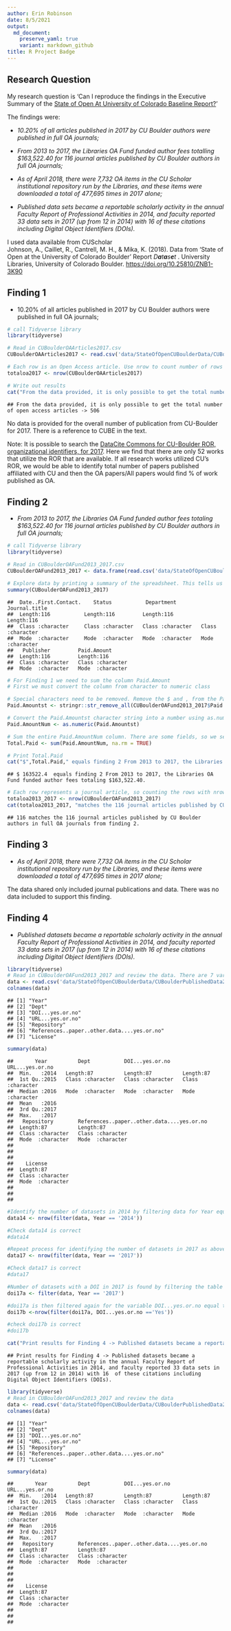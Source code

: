 ```yaml
---
author: Erin Robinson
date: 8/5/2021
output:
  md_document:
    preserve_yaml: true
    variant: markdown_github
title: R Project Badge
---
```


## Research Question

My research question is ‘Can I reproduce the findings in the Executive
Summary of the [State of Open At University of Colorado Baseline
Report?](https://scholar.colorado.edu/concern/articles/mw22v6063)’

The findings were:

-   *10.20% of all articles published in 2017 by CU Boulder authors were
    published in full OA journals;*

-   *From 2013 to 2017, the Libraries OA Fund funded author fees
    totalling $163,522.40 for 116 journal articles published by CU
    Boulder authors in full OA journals;*

-   *As of April 2018, there were 7,732 OA items in the CU Scholar
    institutional repository run by the Libraries, and these items were
    downloaded a total of 477,695 times in 2017 alone;*

-   *Published data sets became a reportable scholarly activity in the
    annual Faculty Report of Professional Activities in 2014, and
    faculty reported 33 data sets in 2017 (up from 12 in 2014) with 16
    of these citations including Digital Object Identifiers (DOIs).*

I used data available from CUScholar  
Johnson, A., Caillet, R., Cantrell, M. H., & Mika, K. (2018). Data from
‘State of Open at the University of Colorado Boulder’ Report
*D**a**t**a**s**e**t*
. University Libraries, University of Colorado Boulder.
<https://doi.org/10.25810/ZNB1-3K90>

## Finding 1

-   10.20% of all articles published in 2017 by CU Boulder authors were
    published in full OA journals;

``` r
# call Tidyverse library  
library(tidyverse)

# Read in CUBoulderOAArticles2017.csv
CUBoulderOAArticles2017 <- read.csv('data/StateOfOpenCUBoulderData/CUBoulderOAArticles2017.csv')

# Each row is an Open Access article. Use nrow to count number of rows and assign to variable totaloa2017
totaloa2017 <- nrow(CUBoulderOAArticles2017)

# Write out results 
cat("From the data provided, it is only possible to get the total number of open access articles ->", totaloa2017)
```

    ## From the data provided, it is only possible to get the total number of open access articles -> 506

No data is provided for the overall number of publication from
CU-Boulder for 2017. There is a reference to CUBE in the text.

Note: It is possible to search the [DataCite Commons for CU-Boulder ROR,
organizational identifiers, for
2017](https://commons.datacite.org/ror.org/02ttsq026?rorid=02ttsq026&published=2017).
Here we find that there are only 52 works that utilize the ROR that are
available. If all research works utilized CU’s ROR, we would be able to
identify total number of papers published affiliated with CU and then
the OA papers/All papers would find % of work published as OA.

## Finding 2

-   *From 2013 to 2017, the Libraries OA Fund funded author fees
    totaling $163,522.40 for 116 journal articles published by CU
    Boulder authors in full OA journals;*

``` r
# call Tidyverse library  
library(tidyverse)

# Read in CUBoulderOAFund2013_2017.csv
CUBoulderOAFund2013_2017 <- data.frame(read.csv('data/StateOfOpenCUBoulderData/CUBoulderOAFund2013_2017.csv'))

# Explore data by printing a summary of the spreadsheet. This tells us there are six variables, 116 rows and all variables are character strings  
summary(CUBoulderOAFund2013_2017)
```

    ##  Date..First.Contact.    Status           Department        Journal.title     
    ##  Length:116           Length:116         Length:116         Length:116        
    ##  Class :character     Class :character   Class :character   Class :character  
    ##  Mode  :character     Mode  :character   Mode  :character   Mode  :character  
    ##   Publisher         Paid.Amount       
    ##  Length:116         Length:116        
    ##  Class :character   Class :character  
    ##  Mode  :character   Mode  :character

``` r
# For Finding 1 we need to sum the column Paid.Amount 
# First we must convert the column from character to numeric class 

# Special characters need to be removed. Remove the $ and , from the Paid.Amount column and assign new variable, Paid.Amountst  
Paid.Amountst <- stringr::str_remove_all(CUBoulderOAFund2013_2017$Paid.Amount,"[$,]")

# Convert the Paid.Amountst character string into a number using as.numeric and assign to a new variable Paid.AmountNum 
Paid.AmountNum <- as.numeric(Paid.Amountst)

# Sum the entire Paid.AmountNum column. There are some fields, so we set na.rm to True. Assign the sum to a new variable called Total.Paid
Total.Paid <- sum(Paid.AmountNum, na.rm = TRUE)

# Print Total.Paid
cat("$",Total.Paid," equals finding 2 From 2013 to 2017, the Libraries OA Fund funded author fees totaling $163,522.40.")
```

    ## $ 163522.4  equals finding 2 From 2013 to 2017, the Libraries OA Fund funded author fees totaling $163,522.40.

``` r
# Each row represents a journal article, so counting the rows with nrow should give the total number of journal articles 
totaloa2013_2017 <- nrow(CUBoulderOAFund2013_2017)
cat(totaloa2013_2017, "matches the 116 journal articles published by CU Boulder authors in full OA journals from finding 2.")
```

    ## 116 matches the 116 journal articles published by CU Boulder authors in full OA journals from finding 2.

## Finding 3

-   *As of April 2018, there were 7,732 OA items in the CU Scholar
    institutional repository run by the Libraries, and these items were
    downloaded a total of 477,695 times in 2017 alone;*

The data shared only included journal publications and data. There was
no data included to support this finding.

## Finding 4

-   *Published datasets became a reportable scholarly activity in the
    annual Faculty Report of Professional Activities in 2014, and
    faculty reported 33 data sets in 2017 (up from 12 in 2014) with 16
    of these citations including Digital Object Identifiers (DOIs).*

``` r
library(tidyverse)
# Read in CUBoulderOAFund2013_2017 and review the data. There are 7 variables and 87 rows. All variables are character strings 
data <- read.csv('data/StateOfOpenCUBoulderData/CUBoulderPublishedData2014_2017.csv')
colnames(data)
```

    ## [1] "Year"                                      
    ## [2] "Dept"                                      
    ## [3] "DOI...yes.or.no"                           
    ## [4] "URL...yes.or.no"                           
    ## [5] "Repository"                                
    ## [6] "References..paper..other.data....yes.or.no"
    ## [7] "License"

``` r
summary(data)
```

    ##       Year          Dept           DOI...yes.or.no    URL...yes.or.no   
    ##  Min.   :2014   Length:87          Length:87          Length:87         
    ##  1st Qu.:2015   Class :character   Class :character   Class :character  
    ##  Median :2016   Mode  :character   Mode  :character   Mode  :character  
    ##  Mean   :2016                                                           
    ##  3rd Qu.:2017                                                           
    ##  Max.   :2017                                                           
    ##   Repository        References..paper..other.data....yes.or.no
    ##  Length:87          Length:87                                 
    ##  Class :character   Class :character                          
    ##  Mode  :character   Mode  :character                          
    ##                                                               
    ##                                                               
    ##                                                               
    ##    License         
    ##  Length:87         
    ##  Class :character  
    ##  Mode  :character  
    ##                    
    ##                    
    ## 

``` r
#Identify the number of datasets in 2014 by filtering data for Year equal to 2014, counting the rows with nrow which equal number of datasets in 2014. Assign the number to a variable data14
data14 <- nrow(filter(data, Year == '2014'))

#Check data14 is correct
#data14

#Repeat process for identifying the number of datasets in 2017 as above for 2014. 
data17 <- nrow(filter(data, Year == '2017'))

#Check data17 is correct
#data17

#Number of datasets with a DOI in 2017 is found by filtering the table to just datasets from 2017 and assigning that to a variable, doi17a
doi17a <- filter(data, Year == '2017')

#doi17a is then filtered again for the variable DOI...yes.or.no equal to yes and nrow is used to count the resulting filtered rows. 
doi17b <-nrow(filter(doi17a, DOI...yes.or.no =='Yes'))

#check doi17b is correct
#doi17b

cat("Print results for Finding 4 -> Published datasets became a reportable scholarly activity in the annual Faculty Report of Professional Activities in 2014, and faculty reported", data17, "data sets in 2017 (up from", data14, "in 2014) with", doi17b," of these citations including Digital Object Identifiers (DOIs).")
```

    ## Print results for Finding 4 -> Published datasets became a reportable scholarly activity in the annual Faculty Report of Professional Activities in 2014, and faculty reported 33 data sets in 2017 (up from 12 in 2014) with 16  of these citations including Digital Object Identifiers (DOIs).

``` r
library(tidyverse)
# Read in CUBoulderOAFund2013_2017 and review the data 
data <- read.csv('data/StateOfOpenCUBoulderData/CUBoulderPublishedData2014_2017.csv')
colnames(data)
```

    ## [1] "Year"                                      
    ## [2] "Dept"                                      
    ## [3] "DOI...yes.or.no"                           
    ## [4] "URL...yes.or.no"                           
    ## [5] "Repository"                                
    ## [6] "References..paper..other.data....yes.or.no"
    ## [7] "License"

``` r
summary(data)
```

    ##       Year          Dept           DOI...yes.or.no    URL...yes.or.no   
    ##  Min.   :2014   Length:87          Length:87          Length:87         
    ##  1st Qu.:2015   Class :character   Class :character   Class :character  
    ##  Median :2016   Mode  :character   Mode  :character   Mode  :character  
    ##  Mean   :2016                                                           
    ##  3rd Qu.:2017                                                           
    ##  Max.   :2017                                                           
    ##   Repository        References..paper..other.data....yes.or.no
    ##  Length:87          Length:87                                 
    ##  Class :character   Class :character                          
    ##  Mode  :character   Mode  :character                          
    ##                                                               
    ##                                                               
    ##                                                               
    ##    License         
    ##  Length:87         
    ##  Class :character  
    ##  Mode  :character  
    ##                    
    ##                    
    ## 
